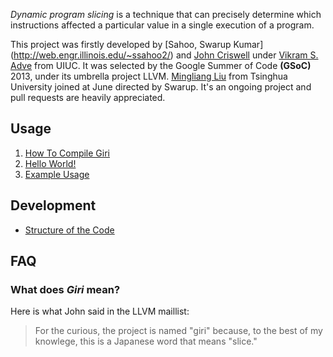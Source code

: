 _Dynamic program slicing_ is a technique that can precisely determine which instructions affected a particular value in a single execution of a program.

This project was firstly developed by [Sahoo, Swarup Kumar] (http://web.engr.illinois.edu/~ssahoo2/) and [John Criswell](http://www.bigw.org/~jcriswel) under [Vikram S. Adve](http://llvm.cs.uiuc.edu/~vadve/) from UIUC. It was selected by the Google Summer of Code **(GSoC)** 2013, under its umbrella project LLVM. [Mingliang Liu](http://pacman.cs.tsinghua.edu.cn/~liuml07) from Tsinghua University joined at June directed by Swarup. It's an ongoing project and pull requests are heavily appreciated.

## Usage

1. [How To Compile Giri](wiki/How-to-Compile-Giri)
2. [Hello World!](wiki/Hello-World)
3. [Example Usage](wiki/Example-Usage)

## Development

* [Structure of the Code](Structure-of-the-Code)

## FAQ

### What does _Giri_ mean?
Here is what John said in the LLVM maillist:
> For the curious, the project is named "giri" because, to the best of my knowlege, this is a Japanese word that means "slice."
